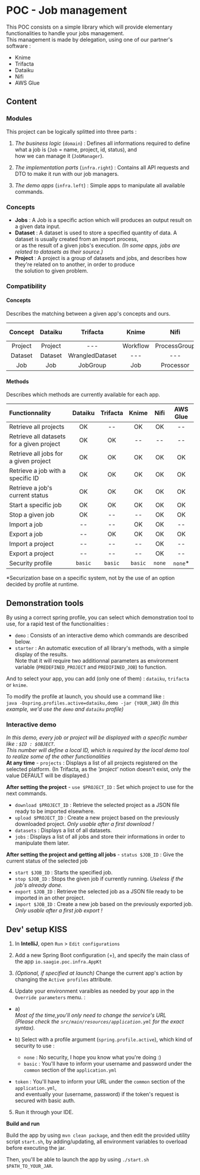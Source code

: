 
# POC - Job management 

This POC consists on a simple library which will provide elementary functionalities to handle your jobs management.    
This management is made by delegation, using one of our partner's software :    
- Knime    
- Trifacta    
- Dataiku    
- Nifi  
- AWS Glue
    
## Content 
### Modules 
This project can be logically splitted into three parts :  
  
1) *The business logic* (`domain`) : Defines all informations required to define what a job is (`Job` = name, project, id, status), and    
how we can manage it (`JobManager`).    
    
2) *The implementation parts* (`infra.right`) : Contains all API requests and DTO to make it run with our job managers.    
    
3) *The demo apps* (`infra.left`) : Simple apps to manipulate all available commands.    
    
### Concepts    
 - **Jobs** : A Job is a specific action which will produces an output result on a given data input.    
- **Dataset** : A dataset is used to store a specified quantity of data. A dataset is usually created from an import process,    
or as the result of a given jobs's execution. *(In some apps, jobs are related to datasets as their source.)* 
- **Project** : A project is a group of datasets and jobs, and describes how they're related on to another, in order to produce    
the solution to given problem.    
    
### Compatibility 
#### Concepts 
Describes the matching between a given app's concepts and ours.    
    
|Concept|Dataiku|Trifacta|Knime|Nifi|AWS Glue
|:-:|:-:|:-:|:-:|:-:|:-:
|Project|Project| ---| Workflow| ProcessGroup| ---    
|Dataset|Dataset|WrangledDataset|---|---|---    
|Job|Job|JobGroup|Job| Processor | Job
    
#### Methods 
Describes which methods are currently available for each app.    
    
|Functionnality|Dataiku|Trifacta|Knime|Nifi|AWS Glue  
|:-|:-:|:-:|:-:|:-:|:-:
|Retrieve all projects | OK | --| OK | OK | --
|Retrieve all datasets for a given project | OK | OK | -- | -- | --
|Retrieve all jobs for a given project | OK | OK | OK | OK | OK 
|Retrieve a job with a specific ID | OK | OK | OK | OK | OK 
|Retrieve a job's current status | OK | OK | OK | OK | OK 
|Start a specific job| OK | OK | OK | OK | OK 
|Stop a given job| OK | -- | -- | OK | OK 
|Import a job| -- | -- | OK | OK | -- 
|Export a job| -- | OK | OK | OK | OK 
|Import a project| -- | -- | -- | OK | --
|Export a project| -- | -- | -- | OK | --
|Security profile|`basic`|`basic`|`basic`|`none`|`none`*

*Securization base on a specific system, not by the use of an option decided by profile at runtime.
    
## Demonstration tools 

By using a correct spring profile, you can select which demonstration tool to use, for a rapid test of the functionalities :    
- `demo` : Consists of an interactive demo which commands are described below.    
- `starter` : An automatic execution of all library's methods, with a simple display of the results.    
Note that it will require two additionnal parameters as environment variable (`PREDEFINED_PROJECT` and `PREDIFINED_JOB`) to function.    
    
And to select your app, you can add (only one of them) : `dataiku`, `trifacta` or `knime`.    
    
To modify the profile at launch, you should use a command like :    
`java -Dspring.profiles.active=dataiku,demo -jar {YOUR_JAR}` *(In this example, we'd use the `demo` and `dataiku` profile)*    
    
 ### Interactive demo    
 *In this demo, every job or project will be displayed with a specific number like : `$ID : $OBJECT`.    
 This number will define a local ID, which is required by the local demo tool to realize some of the other functionalities*    
 **At any time** - `projects` : Displays a list of all projects registered on the selected platform. (In Trifacta, as the *'project'* notion doesn't exist, only the value DEFAULT will be displayed.)    
  
**After setting the project** - `use $PROJECT_ID` : Set which project to use for the next commands.    
- `download $PROJECT_ID` : Retrieve the selected project as a JSON file ready to be imported elsewhere.  
- `upload $PROJECT_ID` : Create a new project based on the previously downloaded project. *Only usable after a first download !*  
- `datasets` :  Displays a list of all datasets.    
- `jobs` : Displays a list of all jobs and store their informations in order to manipulate them later.     
    
**After setting the project and getting all jobs** - `status $JOB_ID` : Give the current status of the selected job    
- `start $JOB_ID` : Starts the specified job.    
- `stop $JOB_ID` : Stops the given job if currently running. *Useless if the job's already done.*  
- `export $JOB_ID` : Retrieve the selected job as a JSON file ready to be imported in an other project.  
- `import $JOB_ID` : Create a new job based on the previously exported job. *Only usable after a first job export !*  
  
## Dev' setup **KISS**  
  
1) In **IntelliJ**, open `Run` > `Edit configurations`    
 2) Add a new Spring Boot configuration (+), and specify the main class of the app `io.saagie.poc.infra.AppKt`    
 3) *(Optional, if specified at launch)* Change the current app's action by changing the `Active profiles` attribute.    
    
4) Update your environment varaibles as needed by your app in the `Override parameters` menu. :  
- a)   
*Most of the time,you'll only need to change the service's URL   
(Please check the `src/main/resources/application.yml` for the exact syntax).*  
  
- b) Select with a profile argument (`spring.profile.active`), which kind of security to use :  
  - `none` : No security, I hope you know what you're doing :)  
  - `basic` : You'll have to inform your username and password under the `common` section of the `application.yml`  
 - `token` : You'll have to inform your URL under the `common` section of the `application.yml`,  
and eventually your (username, password) if the token's request is secured with basic auth.  
    
5) Run it through your IDE.  
    
**Build and run**  
  
Build the app by using `mvn clean package`, and then edit the provided utility script `start.sh`, by adding/updating, all environment variables to overload before executing the jar.   
  
Then, you'll be able to launch the app by using `./start.sh $PATH_TO_YOUR_JAR`.
